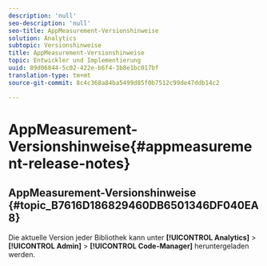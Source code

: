 ```yaml
---
description: 'null'
seo-description: 'null'
seo-title: AppMeasurement-Versionshinweise
solution: Analytics
subtopic: Versionshinweise
title: AppMeasurement-Versionshinweise
topic: Entwickler und Implementierung
uuid: 89d06844-5c02-422e-b6f4-3b8e1bc017bf
translation-type: tm+mt
source-git-commit: 8c4c368a84ba5499d85f0b7512c99de47ddb14c2

---
```



# AppMeasurement-Versionshinweise{#appmeasurement-release-notes}

## AppMeasurement-Versionshinweise {#topic_B7616D186829460DB6501346DF040EA8}

Die aktuelle Version jeder Bibliothek kann unter **[!UICONTROL Analytics]** &gt; **[!UICONTROL Admin]** &gt; **[!UICONTROL Code-Manager]** heruntergeladen werden.
